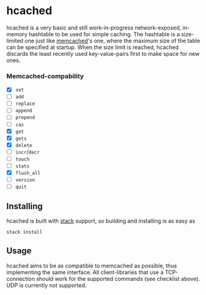 hcached
=======

hcached is a very basic and still work-in-progress network-exposed, in-memory
hashtable to be used for simple caching. The hashtable is a size-limited one
just like [memcached](http://www.memcached.org/)'s one, where the maximum size
of the table can be specified at startup. When the size limit is reached,
hcached discards the least recently used key-value-pairs first to make space
for new ones.

### Memcached-compability

- [x] `set`
- [ ] `add`
- [ ] `replace`
- [ ] `append`
- [ ] `prepend`
- [ ] `cas`
- [x] `get`
- [x] `gets`
- [x] `delete`
- [ ] `incr`/`decr`
- [ ] `touch`
- [ ] `stats`
- [x] `flush_all`
- [ ] `version`
- [ ] `quit`

Installing
----------

hcached is built with [stack](https://www.stackage.org/) support, so building
and installing is as easy as

```
stack install
```

Usage
-----

hcached aims to be as compatible to memcached as possible, thus implementing
the same interface. All client-libraries that use a TCP-connection should work
for the supported commands (see checklist above). UDP is currently not
supported.


